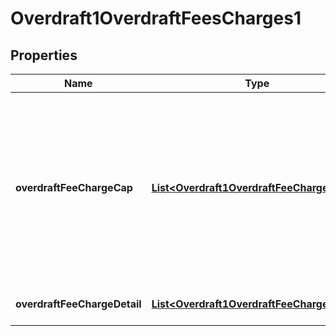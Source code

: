 
# Overdraft1OverdraftFeesCharges1

## Properties
Name | Type | Description | Notes
------------ | ------------- | ------------- | -------------
**overdraftFeeChargeCap** | [**List&lt;Overdraft1OverdraftFeeChargeCap&gt;**](Overdraft1OverdraftFeeChargeCap.md) | Details about any caps (maximum charges) that apply to a particular fee/charge. Capping can either be based on an amount (in gbp), an amount (in items) or a rate. |  [optional]
**overdraftFeeChargeDetail** | [**List&lt;Overdraft1OverdraftFeeChargeDetail&gt;**](Overdraft1OverdraftFeeChargeDetail.md) | Details about the fees/charges | 



